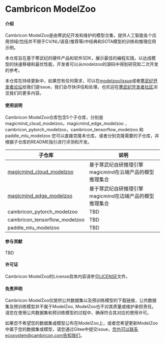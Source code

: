 # Cambricon ModelZoo

#### 介绍
Cambricon ModelZoo是由寒武纪开发和维护的模型合集，提供人工智能各个应用领域(包括并不限于CV/NL/语音/推荐等)中经典和SOTA模型的训练和推理应用示例。

本仓库旨在基于寒武纪的硬件产品和软件SDK，展示最佳的编程实践，以达成模型的快速移植和最优性能，开发者可以从modelzoo的源码中得到研究和二次开发的参考。

本仓库在持续更新中，如果您有任何需求，可以在[modelzoo/issue](https://gitee.com/cambricon/modelzoo/issues)或者[寒武纪开发者论坛](https://forum.cambricon.com/)给我们提issue，我们会尽快评估和处理，也欢迎在[寒武纪开发者社区](https://developer.cambricon.com/)浏览我们的更多内容。


#### 使用说明

Cambricon ModelZoo仓库包含5个子仓库，分别是 magicmind_cloud_modelzoo，magicmind_edge_modelzoo ， cambricon_pytorch_modelzoo，cambricon_tensorflow_modelzoo 和 paddle_mlu_modelzoo 您可以直接克隆本仓库，或者分别克隆需要的子仓库，并根据子仓库的README指引进行评测和开发。


| 子仓库  | 说明 |
| ------------- | ------------- |
| [magicmind_cloud_modelzoo](https://gitee.com/cambricon/magicmind-cloud) | 基于寒武纪自研推理引擎magicmind在云端产品的模型推理集合 | 
| [magicmind_edge_modelzoo](https://gitee.com/cambricon/magicmind-edge) | 基于寒武纪自研推理引擎magicmind在边端产品的模型推理集合 | 
| cambricon_pytorch_modelzoo | TBD |
| cambricon_tensorflow_modelzoo | TBD |
| paddle_mlu_modelzoo | TBD |

#### 参与贡献
TBD

#### 许可证
Cambricon ModelZoo的License具体内容请参见[LICENSE](https://gitee.com/cambricon/modelzoo/blob/master/LICENSE)文件。

#### 免责声明

Cambricon ModelZoo仅提供公共数据集以及预训练模型的下载链接，公共数据集及预训练模型并不属于ModelZoo, ModelZoo也不对其质量或维护承担责任。请您在使用公共数据集和预训练模型的过程中，确保符合其对应的使用许可。

如果您不希望您的数据集或模型公布在ModelZoo上，或者您希望更新ModelZoo中属于您的数据集或模型，请您通过Gitee中提交issue，您也可以联系ecosystem@cambricon.com告知我们。
